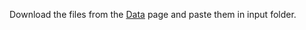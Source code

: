 Download the files from the [Data](https://www.kaggle.com/c/santander-customer-satisfaction/data) page and paste them in input folder.
